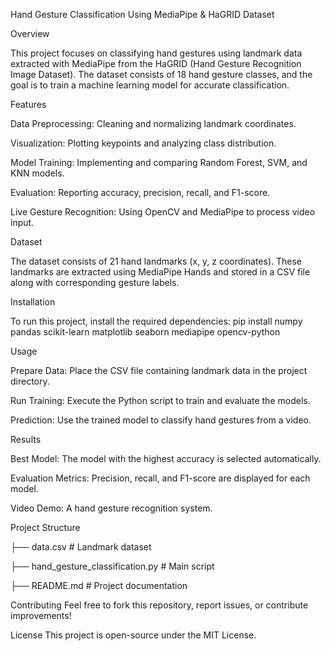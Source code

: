 Hand Gesture Classification Using MediaPipe & HaGRID Dataset

Overview

This project focuses on classifying hand gestures using landmark data extracted with MediaPipe from the HaGRID (Hand Gesture Recognition Image Dataset). The dataset consists of 18 hand gesture classes, and the goal is to train a machine learning model for accurate classification.

Features

Data Preprocessing: Cleaning and normalizing landmark coordinates.

Visualization: Plotting keypoints and analyzing class distribution.

Model Training: Implementing and comparing Random Forest, SVM, and KNN models.

Evaluation: Reporting accuracy, precision, recall, and F1-score.

Live Gesture Recognition: Using OpenCV and MediaPipe to process video input.

Dataset

The dataset consists of 21 hand landmarks (x, y, z coordinates). These landmarks are extracted using MediaPipe Hands and stored in a CSV file along with corresponding gesture labels.

Installation

To run this project, install the required dependencies:
pip install numpy pandas scikit-learn matplotlib seaborn mediapipe opencv-python

Usage

Prepare Data: Place the CSV file containing landmark data in the project directory.

Run Training: Execute the Python script to train and evaluate the models.

Prediction: Use the trained model to classify hand gestures from a video.

Results

Best Model: The model with the highest accuracy is selected automatically.

Evaluation Metrics: Precision, recall, and F1-score are displayed for each model.

Video Demo: A hand gesture recognition system.

Project Structure

├── data.csv  # Landmark dataset

├── hand_gesture_classification.py  # Main script

├── README.md  # Project documentation

Contributing
Feel free to fork this repository, report issues, or contribute improvements!

License
This project is open-source under the MIT License.

 
